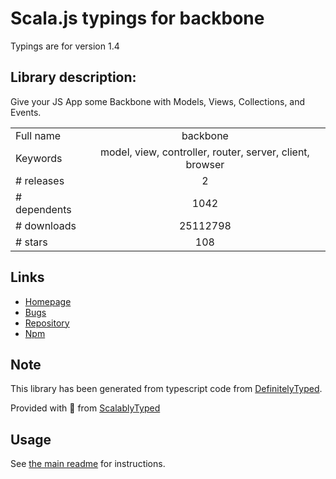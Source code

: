 
# Scala.js typings for backbone

Typings are for version 1.4

## Library description:
Give your JS App some Backbone with Models, Views, Collections, and Events.

|                    |                 |
| ------------------ | :-------------: |
| Full name          | backbone |
| Keywords           | model, view, controller, router, server, client, browser |
| # releases         | 2 |
| # dependents       | 1042 |
| # downloads        | 25112798 |
| # stars            | 108 |

## Links
- [Homepage](https://github.com/jashkenas/backbone#readme)
- [Bugs](https://github.com/jashkenas/backbone/issues)
- [Repository](https://github.com/jashkenas/backbone)
- [Npm](https://www.npmjs.com/package/backbone)
    


## Note
This library has been generated from typescript code from [DefinitelyTyped](https://definitelytyped.org).

Provided with :purple_heart: from [ScalablyTyped](https://github.com/oyvindberg/ScalablyTyped)

## Usage
See [the main readme](../../readme.md) for instructions.


